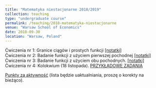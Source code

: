 ```yaml
---
title: "Matematyka niestacjonarne 2018/2019"
collection: teaching
type: "undergraduate course"
permalink: /teaching/2018-matematyka-niestacjonarne
venue: "Warsaw School of Economics"
date: 2018-09-30
location: "Warsaw, Poland"
---
```

Ćwiczenia nr 1: Granice ciągów i prostych funkcji [[notatki]](/mat-niest/mat-cw1.html)  
Ćwiczenia nr 2: Badanie funkcji z użyciem pierwszej pochodnej [[notatki]](/mat-niest/mat-cw2.html)  
Ćwiczenia nr 3: Badanie funkcji z użyciem obu pochodnych. [[notatki]](/mat-niest/mat-cw3.html)  
Ćwiczenia nr 4: Kolokwium (18 listopada). [PRZYKŁADOWE ZADANIA](/mat-niest/mat-nst-mockkolos.pdf)  
  
[Punkty za aktywność](/mat-niest/punkty_niest.pdf) (lista będzie uaktualniania, proszę o korekty na bieżąco).   
